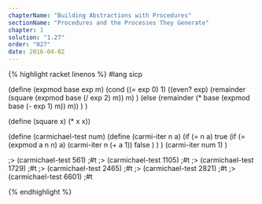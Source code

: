 ```yaml
---
chapterName: "Building Abstractions with Procedures"
sectionName: "Procedures and the Processes They Generate"
chapter: 1
solution: "1.27"
order: "027"
date: 2016-04-02
---
```


{% highlight racket linenos %} 
#lang sicp

(define (expmod base exp m)
  (cond ((= exp 0) 1)
        ((even? exp)
           (remainder (square (expmod base (/ exp 2) m)) m)
        )
        (else
           (remainder (* base (expmod base (- exp 1) m)) m))
  )
)

(define (square x) (* x x))

(define (carmichael-test num)
  (define (carmi-iter n a)
     (if (= n a)
         true
         (if (= (expmod a n n) a)
             (carmi-iter n (+ a 1))
             false
         )
     )
  )
  (carmi-iter num 1)
)

;> (carmichael-test 561)
;#t
;> (carmichael-test 1105)
;#t
;> (carmichael-test 1729)
;#t
;> (carmichael-test 2465)
;#t
;> (carmichael-test 2821)
;#t
;> (carmichael-test 6601)
;#t

{% endhighlight %}
